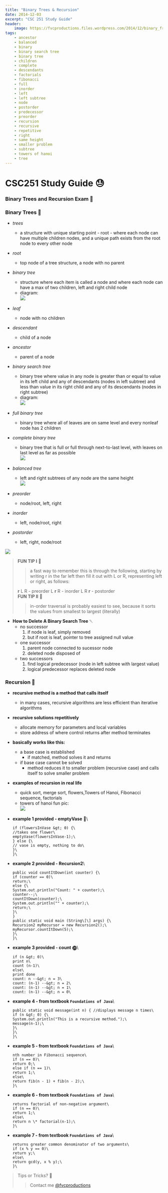 ```yaml
---
title: "Binary Trees & Recursion"
date: 2014-12-03
excerpt: "CSC 251 Study Guide"
header:
    image: https://fvcproductions.files.wordpress.com/2014/12/binary_fractal_tree_03_30_60_065_075.png?w=800&h=340&crop=1
tags:
    - ancestor
    - balanced
    - binary
    - binary search tree
    - binary tree
    - children
    - complete
    - descendants
    - factorials
    - fibonacci
    - full
    - inorder
    - left
    - left subtree
    - node
    - postorder
    - predecessor
    - preorder
    - recursion
    - recursive
    - repetitive
    - right
    - same height
    - smaller problem
    - subtree
    - towers of hanoi
    - tree
---
```


CSC251 Study Guide 😓
====================

### Binary Trees and Recursion Exam 📖



### Binary Trees 🌲

-   *trees*
    -   a structure with unique starting point - root - where each node
        can have multiple children nodes, and a unique path exists from
        the root node to every other node
-   *root*
    -   top node of a tree structure, a node with no parent
-   *binary tree*
    -   structure where each item is called a node and where each node
        can have a max of two children, left and right child node
    -   diagram:\
        ![](https://www.cs.cmu.edu/~adamchik/15-121/lectures/Trees/pix/tree1.bmp)
-   *leaf*
    -   node with no children
-   *descendant*
    -   child of a node
-   *ancestor*
    -   parent of a node
-   *binary search tree*
    -   binary tree where value in any node is greater than or equal to
        value in its left child and any of descendants (nodes in left
        subtree) and less than value in its right child and any of its
        descendants (nodes in right subtree)
    -   diagram:\
        ![](https://programminggeeks.com/wp-content/uploads/2014/01/nodes-in-binary-search-tree.png)
-   *full binary tree*
    -   binary tree where all of leaves are on same level and every
        nonleaf node has 2 children
-   *complete binary tree*
    -   binary tree that is full or full through next-to-last level,
        with leaves on last level as far as possible\
        ![](https://www.cs.cmu.edu/~adamchik/15-121/lectures/Trees/pix/full_complete.bmp)
-   *balanced tree*
    -   left and right subtrees of any node are the same height\
        ![](https://www.stoimen.com/blog/wp-content/uploads/2012/06/10.-Balanced-or-not.png)



-   *preorder*
    -   node/root, left, right
-   *inorder*
    -   left, node/root, right
-   *postorder*
    -   left, right, node/root

![](https://www.cse.unt.edu/~donr/courses/2050/images/Figure1010.gif)

> **FUN TIP I** 🌟
>
> > a fast way to remember this is through the following, starting by
> > writing r in the far left then fill it out with L or R, representing
> > left or right, as follows:
>
> **r** L R - preorder L **r** R - inorder L R **r** - postorder\
> **FUN TIP II** 🌟
>
> > in-order traversal is probably easiest to see, because it sorts the
> > values from smallest to largest (literally)



-   **How to Delete A Binary Search Tree** ␡
    -   no successor
        1. if node is leaf, simply removed
        2. but if root is leaf, pointer to tree assigned null value
    -   one successor
        1. parent node connected to sucessor node
        2. deleted node disposed of
    -   two successors
        1. find logical predecessor (node in left subtree with largest
            value)
        2. logical predecessor replaces deleted node





### Recursion 🚥

-   **recursive method is a method that calls itself**
    -   in many cases, recursive algorithms are less efficient than
        iterative algorithms
-   **recursive solutions repetitively**
    -   allocate memory for parameters and local variables
    -   store address of where control returns after method terminates
-   **basically works like this:**
    -   a base case is established
        -   if matched, method solves it and returns
    -   if base case cannot be solved
        -   method reduces it to smaller problem (recursive case) and
            calls itself to solve smaller problem
-   **examples of recursion in real life**
    -   quick sort, merge sort, flowers,Towers of Hanoi, Fibonacci
        sequence, factorials
    -   towers of hanoi fun pic:\
        ![](https://upload.wikimedia.org/wikipedia/commons/6/60/Tower_of_Hanoi_4.gif)



-   **example 1 provided - emptyVase** 🍶\
    ```void emptyVase(int flowersInVase) {\
    if (flowersInVase &gt; 0) {\
    //takes one flower\
    emptyVase(flowersInVase-1);\
    } else {\
    // vase is empty, nothing to do\
    }\
    }\
    ```
-   **example 2 provided - Recursion2**\
    ```public class Recursion2 {\
    public void countItDown(int counter) {\
    if (counter == 0)\
    return;\
    else {\
    System.out.println("Count: " + counter);\
    counter--;\
    countItDown(counter);\
    System.out.println("" + counter);\
    return;\
    }\
    }
    public static void main (String\[\] args) {\
    Recursion2 myRecursor = new Recursion2();\
    myRecursor.countItDown(5);\
    }\
    }\
    ```
-   **example 3 provided - count** ⓴\
    ```count(n)\
    if (n &gt; 0)\
    print n\
    count (n-1)\
    else\
    print done
    count: n --&gt; n = 3\
    count: (n-1) --&gt; n = 2\
    count: (n-1) --&gt; n = 1\
    count: (n-1) --&gt; n = 0\
    ```
-   **example 4 - from textbook ```Foundations of
    Java```**\
    ``` public class Recursive {\
    public static void message(int n) { //displays message n times\
    if (n &gt; 0) {\
    System.out.println("This is a recursive method.");\
    message(n-1);\
    }\
    }\
    }\
    ```
-   **example 5 - from textbook ```Foundations of
    Java```**\
    ``` public static int fib(int n) { // returns
    nth number in Fibonacci sequence\
    if (n == 0)\
    return 0;\
    else if (n == 1)\
    return 1;\
    else\
    return fib(n - 1) + fib(n - 2);\
    }\
    ```
-   **example 6 - from textbook ```Foundations of
    Java```**\
    ``` public static int factorial(int n) { //
    returns factorial of non-negative argument\
    if (n == 0)\
    return 1;\
    else\
    return n \* factorial(n-1);\
    }\
    ```
-   **example 7 - from textbook ```Foundations of
    Java```**\
    ``` public static int gcd(int x, int y) { //
    returns greater common denominator of two arguments\
    if (x % y == 0)\
    return y;\
    else\
    return gcd(y, x % y);\
    }\
    ```



> Tips or Tricks? 🔎
>
> > Contact me [@fvcproductions](https://twitter.com/fvcproductions)
